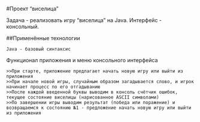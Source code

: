 #Проект “виселица”

Задача - реализовать игру “виселица” на Java. Интерфейс - консольный.

##Применённые технологии

    Java - базовый синтаксис

Функционал приложения и меню консольного интерфейса

    >>При старте, приложение предлагает начать новую игру или выйти из приложения
    >>При начале новой игры, случайным образом загадывается слово, и игрок начинает процесс по его отгадыванию
    >>После каждой введенной буквы выводим в консоль счётчик ошибок, текущее состояние виселицы (нарисованное ASCII символами)
    >>По завершении игры выводим результат (победа или поражение) и возвращаемся к состоянию №1 - предложение начать новую игру или выйти из приложения
